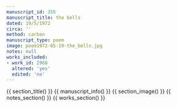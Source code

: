 ```yaml
---
manuscript_id: 355
manuscript_title: the bells
dated: 19/5/1972
circa: ''
method: carbon
manuscript_type: poem
image: poem1972-05-19-the_bells.jpg
notes: null
works_included:
- work_id: 2968
  altered: 'yes'
  edited: 'no'
---
```


{{ section_title() }}
{{ manuscript_info() }}
{{ section_image() }}
{{ notes_section() }}
{{ works_section() }}
